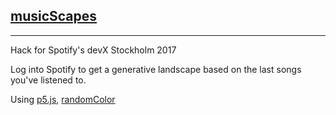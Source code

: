 
[musicScapes](https://musicscapes.herokuapp.com/)
-------------------------------------------------


----------


Hack for Spotify's devX Stockholm 2017

Log into Spotify to get a generative landscape based on the last songs you've listened to.

Using [p5.js](https://p5js.org/), [randomColor](https://randomcolor.llllll.li/)
